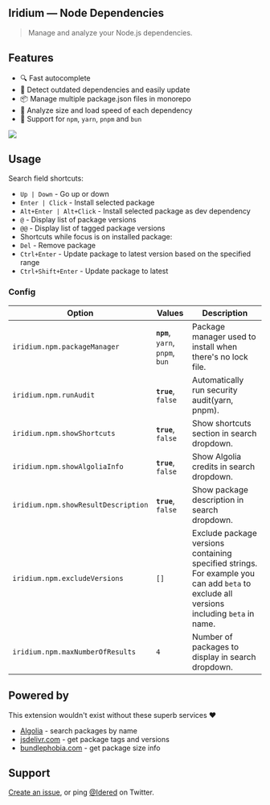 ## Iridium — Node Dependencies

> Manage and analyze your Node.js dependencies.

## Features

- 🔍 Fast autocomplete
- 🚀 Detect outdated dependencies and easily update
- 📦 Manage multiple package.json files in monorepo
- 🔢 Analyze size and load speed of each dependency
- 🧶 Support for `npm`, `yarn`, `pnpm` and `bun`

![](https://i.imgur.com/Znvqflw.gif)

## Usage

Search field shortcuts:

- `Up | Down` - Go up or down
- `Enter | Click` - Install selected package
- `Alt+Enter | Alt+Click` - Install selected package as dev dependency
- `@` - Display list of package versions
- `@@` - Display list of tagged package versions
- Shortcuts while focus is on installed package:
- `Del` - Remove package
- `Ctrl+Enter` - Update package to latest version based on the specified range
- `Ctrl+Shift+Enter` - Update package to latest

### Config

| Option                              | Values                           | Description                                                                                                                             |
| ----------------------------------- | -------------------------------- | --------------------------------------------------------------------------------------------------------------------------------------- |
| `iridium.npm.packageManager`        | **`npm`**, `yarn`, `pnpm`, `bun` | Package manager used to install when there's no lock file.                                                                              |
| `iridium.npm.runAudit`              | **`true`**, `false`              | Automatically run security audit(yarn, pnpm).                                                                                           |
| `iridium.npm.showShortcuts`         | **`true`**, `false`              | Show shortcuts section in search dropdown.                                                                                              |
| `iridium.npm.showAlgoliaInfo`       | **`true`**, `false`              | Show Algolia credits in search dropdown.                                                                                                |
| `iridium.npm.showResultDescription` | **`true`**, `false`              | Show package description in search dropdown.                                                                                            |
| `iridium.npm.excludeVersions`       | `[]`                             | Exclude package versions containing specified strings. For example you can add `beta` to exclude all versions including `beta` in name. |
| `iridium.npm.maxNumberOfResults`    | `4`                              | Number of packages to display in search dropdown.                                                                                       |

## Powered by

This extension wouldn't exist without these superb services ❤️

- [Algolia](https://www.algolia.com/) - search packages by name
- [jsdelivr.com](https://www.jsdelivr.com) - get package tags and versions
- [bundlephobia.com](https://bundlephobia.com) - get package size info

## Support

[Create an issue](https://github.com/idered/iridium/issues), or ping [@Idered](https://twitter.com/Idered) on Twitter.
